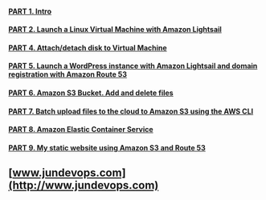 #### [PART 1. Intro](/m2/task2.2/part1/README.MD)

#### [PART 2. Launch a Linux Virtual Machine with Amazon Lightsail](/m2/task2.2/part2/README.MD)

#### [PART 4. Attach/detach disk to Virtual Machine](/m2/task2.2/part4/README.MD)

#### [PART 5. Launch a WordPress instance with Amazon Lightsail and domain registration with Amazon Route 53](/m2/task2.2/part5/README.MD)

#### [PART 6. Amazon S3 Bucket. Add and delete files](/m2/task2.2/part6/README.MD)

#### [PART 7. Batch upload files to the cloud to Amazon S3 using the AWS CLI](/m2/task2.2/part7/README.MD)

#### [PART 8. Amazon Elastic Container Service](/m2/task2.2/part8/README.MD)

#### [PART 9. My static website using Amazon S3 and Route 53](/m2/task2.2/part9/README.MD)

## [www.jundevops.com](http://www.jundevops.com)


